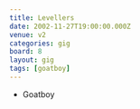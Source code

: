 ```yaml
---
title: Levellers
date: 2002-11-27T19:00:00.000Z
venue: v2
categories: gig
board: 8
layout: gig
tags: [goatboy]
---
```

+ Goatboy